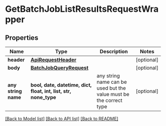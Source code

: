 # GetBatchJobListResultsRequestWrapper


## Properties
Name | Type | Description | Notes
------------ | ------------- | ------------- | -------------
**header** | [**ApiRequestHeader**](ApiRequestHeader.md) |  | [optional] 
**body** | [**BatchJobQueryRequest**](BatchJobQueryRequest.md) |  | [optional] 
**any string name** | **bool, date, datetime, dict, float, int, list, str, none_type** | any string name can be used but the value must be the correct type | [optional]

[[Back to Model list]](../README.md#documentation-for-models) [[Back to API list]](../README.md#documentation-for-api-endpoints) [[Back to README]](../README.md)



